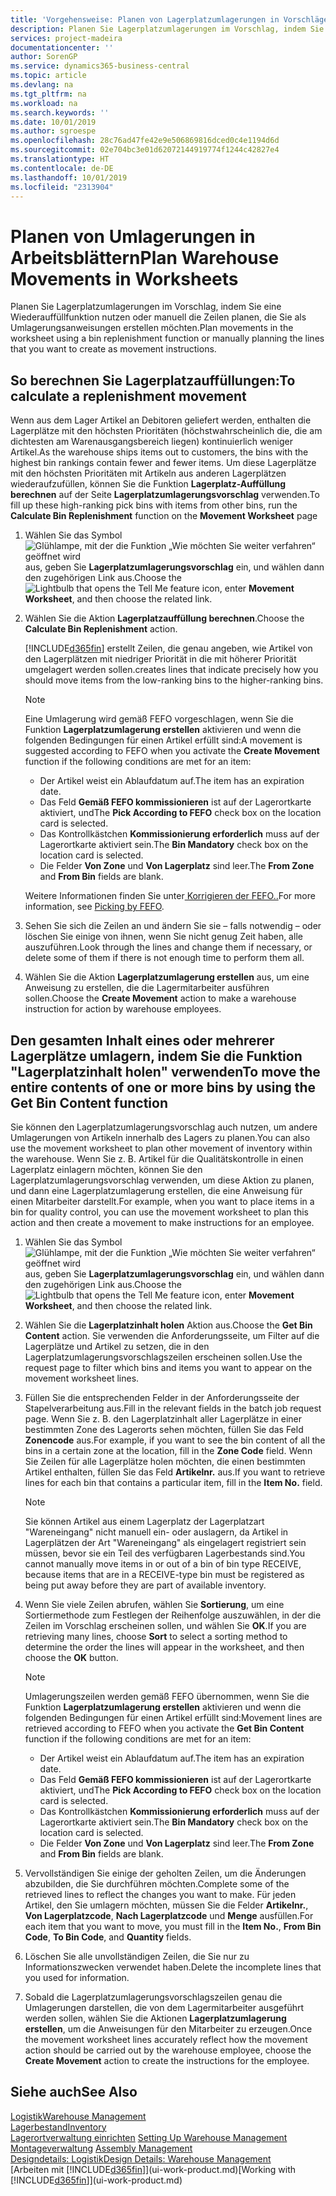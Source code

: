```yaml
---
title: 'Vorgehensweise: Planen von Lagerplatzumlagerungen in Vorschlägen | Microsoft Docs'
description: Planen Sie Lagerplatzumlagerungen im Vorschlag, indem Sie eine Wiederauffüllfunktion nutzen oder manuell die Zeilen planen, die Sie als Umlagerungsanweisungen erstellen möchten.
services: project-madeira
documentationcenter: ''
author: SorenGP
ms.service: dynamics365-business-central
ms.topic: article
ms.devlang: na
ms.tgt_pltfrm: na
ms.workload: na
ms.search.keywords: ''
ms.date: 10/01/2019
ms.author: sgroespe
ms.openlocfilehash: 28c76ad47fe42e9e506869816dced0c4e1194d6d
ms.sourcegitcommit: 02e704bc3e01d62072144919774f1244c42827e4
ms.translationtype: HT
ms.contentlocale: de-DE
ms.lasthandoff: 10/01/2019
ms.locfileid: "2313904"
---
```

# <a name="plan-warehouse-movements-in-worksheets"></a><span data-ttu-id="b87bc-103">Planen von Umlagerungen in Arbeitsblättern</span><span class="sxs-lookup"><span data-stu-id="b87bc-103">Plan Warehouse Movements in Worksheets</span></span>
<span data-ttu-id="b87bc-104">Planen Sie Lagerplatzumlagerungen im Vorschlag, indem Sie eine Wiederauffüllfunktion nutzen oder manuell die Zeilen planen, die Sie als Umlagerungsanweisungen erstellen möchten.</span><span class="sxs-lookup"><span data-stu-id="b87bc-104">Plan movements in the worksheet using a bin replenishment function or manually planning the lines that you want to create as movement instructions.</span></span>  

## <a name="to-calculate-a-replenishment-movement"></a><span data-ttu-id="b87bc-105">So berechnen Sie Lagerplatzauffüllungen:</span><span class="sxs-lookup"><span data-stu-id="b87bc-105">To calculate a replenishment movement</span></span>  
<span data-ttu-id="b87bc-106">Wenn aus dem Lager Artikel an Debitoren geliefert werden, enthalten die Lagerplätze mit den höchsten Prioritäten (höchstwahrscheinlich die, die am dichtesten am Warenausgangsbereich liegen) kontinuierlich weniger Artikel.</span><span class="sxs-lookup"><span data-stu-id="b87bc-106">As the warehouse ships items out to customers, the bins with the highest bin rankings contain fewer and fewer items.</span></span> <span data-ttu-id="b87bc-107">Um diese Lagerplätze mit den höchsten Prioritäten mit Artikeln aus anderen Lagerplätzen wiederaufzufüllen, können Sie die Funktion **Lagerplatz-Auffüllung berechnen** auf der Seite **Lagerplatzumlagerungsvorschlag** verwenden.</span><span class="sxs-lookup"><span data-stu-id="b87bc-107">To fill up these high-ranking pick bins with items from other bins, run the **Calculate Bin Replenishment** function on the **Movement Worksheet** page</span></span>

1.  <span data-ttu-id="b87bc-108">Wählen Sie das Symbol ![Glühlampe, mit der die Funktion „Wie möchten Sie weiter verfahren“ geöffnet wird](media/ui-search/search_small.png "Wie möchten Sie weiter verfahren?") aus, geben Sie **Lagerplatzumlagerungsvorschlag** ein, und wählen dann den zugehörigen Link aus.</span><span class="sxs-lookup"><span data-stu-id="b87bc-108">Choose the ![Lightbulb that opens the Tell Me feature](media/ui-search/search_small.png "Tell me what you want to do") icon, enter **Movement Worksheet**, and then choose the related link.</span></span>  
2.  <span data-ttu-id="b87bc-109">Wählen Sie die Aktion **Lagerplatzauffüllung berechnen**.</span><span class="sxs-lookup"><span data-stu-id="b87bc-109">Choose the **Calculate Bin Replenishment** action.</span></span>  

    [!INCLUDE[d365fin](includes/d365fin_md.md)] <span data-ttu-id="b87bc-110">erstellt Zeilen, die genau angeben, wie Artikel von den Lagerplätzen mit niedriger Priorität in die mit höherer Priorität umgelagert werden sollen.</span><span class="sxs-lookup"><span data-stu-id="b87bc-110">creates lines that indicate precisely how you should move items from the low-ranking bins to the higher-ranking bins.</span></span>  

    > [!NOTE]  
    >  <span data-ttu-id="b87bc-111">Eine Umlagerung wird gemäß FEFO vorgeschlagen, wenn Sie die Funktion **Lagerplatzumlagerung erstellen** aktivieren und wenn die folgenden Bedingungen für einen Artikel erfüllt sind:</span><span class="sxs-lookup"><span data-stu-id="b87bc-111">A movement is suggested according to FEFO when you activate the **Create Movement** function if the following conditions are met for an item:</span></span>  
    >   
    >  -   <span data-ttu-id="b87bc-112">Der Artikel weist ein Ablaufdatum auf.</span><span class="sxs-lookup"><span data-stu-id="b87bc-112">The item has an expiration date.</span></span>  
    > -   <span data-ttu-id="b87bc-113">Das Feld **Gemäß FEFO kommissionieren** ist auf der Lagerortkarte aktiviert, und</span><span class="sxs-lookup"><span data-stu-id="b87bc-113">The **Pick According to FEFO** check box on the location card is selected.</span></span>  
    > -   <span data-ttu-id="b87bc-114">Das Kontrollkästchen **Kommissionierung erforderlich** muss auf der Lagerortkarte aktiviert sein.</span><span class="sxs-lookup"><span data-stu-id="b87bc-114">The **Bin Mandatory** check box on the location card is selected.</span></span>  
    > -   <span data-ttu-id="b87bc-115">Die Felder **Von Zone** und **Von Lagerplatz** sind leer.</span><span class="sxs-lookup"><span data-stu-id="b87bc-115">The **From Zone** and **From Bin** fields are blank.</span></span>  

    <span data-ttu-id="b87bc-116">Weitere Informationen finden Sie unter[ Korrigieren der FEFO..](warehouse-picking-by-fefo.md)</span><span class="sxs-lookup"><span data-stu-id="b87bc-116">For more information, see [Picking by FEFO](warehouse-picking-by-fefo.md).</span></span>  

3.  <span data-ttu-id="b87bc-117">Sehen Sie sich die Zeilen an und ändern Sie sie – falls notwendig – oder löschen Sie einige von ihnen, wenn Sie nicht genug Zeit haben, alle auszuführen.</span><span class="sxs-lookup"><span data-stu-id="b87bc-117">Look through the lines and change them if necessary, or delete some of them if there is not enough time to perform them all.</span></span>  
4.  <span data-ttu-id="b87bc-118">Wählen Sie die Aktion **Lagerplatzumlagerung erstellen** aus, um eine Anweisung zu erstellen, die die Lagermitarbeiter ausführen sollen.</span><span class="sxs-lookup"><span data-stu-id="b87bc-118">Choose the **Create Movement** action to make a warehouse instruction for action by warehouse employees.</span></span>  

## <a name="to-move-the-entire-contents-of-one-or-more-bins-by-using-the-get-bin-content-function"></a><span data-ttu-id="b87bc-119">Den gesamten Inhalt eines oder mehrerer Lagerplätze umlagern, indem Sie die Funktion "Lagerplatzinhalt holen" verwenden</span><span class="sxs-lookup"><span data-stu-id="b87bc-119">To move the entire contents of one or more bins by using the Get Bin Content function</span></span>  
<span data-ttu-id="b87bc-120">Sie können den Lagerplatzumlagerungsvorschlag auch nutzen, um andere Umlagerungen von Artikeln innerhalb des Lagers zu planen.</span><span class="sxs-lookup"><span data-stu-id="b87bc-120">You can also use the movement worksheet to plan other movement of inventory within the warehouse.</span></span> <span data-ttu-id="b87bc-121">Wenn Sie z. B. Artikel für die Qualitätskontrolle in einen Lagerplatz einlagern möchten, können Sie den Lagerplatzumlagerungsvorschlag verwenden, um diese Aktion zu planen, und dann eine Lagerplatzumlagerung erstellen, die eine Anweisung für einen Mitarbeiter darstellt.</span><span class="sxs-lookup"><span data-stu-id="b87bc-121">For example, when you want to place items in a bin for quality control, you can use the movement worksheet to plan this action and then create a movement to make instructions for an employee.</span></span>  

1.  <span data-ttu-id="b87bc-122">Wählen Sie das Symbol ![Glühlampe, mit der die Funktion „Wie möchten Sie weiter verfahren“ geöffnet wird](media/ui-search/search_small.png "Wie möchten Sie weiter verfahren?") aus, geben Sie **Lagerplatzumlagerungsvorschlag** ein, und wählen dann den zugehörigen Link aus.</span><span class="sxs-lookup"><span data-stu-id="b87bc-122">Choose the ![Lightbulb that opens the Tell Me feature](media/ui-search/search_small.png "Tell me what you want to do") icon, enter **Movement Worksheet**, and then choose the related link.</span></span>  
2.  <span data-ttu-id="b87bc-123">Wählen Sie die **Lagerplatzinhalt holen** Aktion aus.</span><span class="sxs-lookup"><span data-stu-id="b87bc-123">Choose the **Get Bin Content** action.</span></span> <span data-ttu-id="b87bc-124">Sie verwenden die Anforderungsseite, um Filter auf die Lagerplätze und Artikel zu setzen, die in den Lagerplatzumlagerungsvorschlagszeilen erscheinen sollen.</span><span class="sxs-lookup"><span data-stu-id="b87bc-124">Use the request page to filter which bins and items you want to appear on the movement worksheet lines.</span></span>  
3.  <span data-ttu-id="b87bc-125">Füllen Sie die entsprechenden Felder in der Anforderungsseite der Stapelverarbeitung aus.</span><span class="sxs-lookup"><span data-stu-id="b87bc-125">Fill in the relevant fields in the batch job request page.</span></span> <span data-ttu-id="b87bc-126">Wenn Sie z. B. den Lagerplatzinhalt aller Lagerplätze in einer bestimmten Zone des Lagerorts sehen möchten, füllen Sie das Feld **Zonencode** aus.</span><span class="sxs-lookup"><span data-stu-id="b87bc-126">For example, if you want to see the bin content of all the bins in a certain zone at the location, fill in the **Zone Code** field.</span></span> <span data-ttu-id="b87bc-127">Wenn Sie Zeilen für alle Lagerplätze holen möchten, die einen bestimmten Artikel enthalten, füllen Sie das Feld **Artikelnr.** aus.</span><span class="sxs-lookup"><span data-stu-id="b87bc-127">If you want to retrieve lines for each bin that contains a particular item, fill in the **Item No.** field.</span></span>  

    > [!NOTE]  
    >  <span data-ttu-id="b87bc-128">Sie können Artikel aus einem Lagerplatz der Lagerplatzart "Wareneingang" nicht manuell ein- oder auslagern, da Artikel in Lagerplätzen der Art "Wareneingang" als eingelagert registriert sein müssen, bevor sie ein Teil des verfügbaren Lagerbestands sind.</span><span class="sxs-lookup"><span data-stu-id="b87bc-128">You cannot manually move items in or out of a bin of bin type RECEIVE, because items that are in a RECEIVE-type bin must be registered as being put away before they are part of available inventory.</span></span>  

4.  <span data-ttu-id="b87bc-129">Wenn Sie viele Zeilen abrufen, wählen Sie **Sortierung**, um eine Sortiermethode zum Festlegen der Reihenfolge auszuwählen, in der die Zeilen im Vorschlag erscheinen sollen, und wählen Sie **OK**.</span><span class="sxs-lookup"><span data-stu-id="b87bc-129">If you are retrieving many lines, choose **Sort** to select a sorting method to determine the order the lines will appear in the worksheet, and then choose the **OK** button.</span></span>  

    > [!NOTE]  
    >  <span data-ttu-id="b87bc-130">Umlagerungszeilen werden gemäß FEFO übernommen, wenn Sie die Funktion **Lagerplatzumlagerung erstellen** aktivieren und wenn die folgenden Bedingungen für einen Artikel erfüllt sind:</span><span class="sxs-lookup"><span data-stu-id="b87bc-130">Movement lines are retrieved according to FEFO when you activate the **Get Bin Content** function if the following conditions are met for an item:</span></span>  
    >   
    >  -   <span data-ttu-id="b87bc-131">Der Artikel weist ein Ablaufdatum auf.</span><span class="sxs-lookup"><span data-stu-id="b87bc-131">The item has an expiration date.</span></span>  
    > -   <span data-ttu-id="b87bc-132">Das Feld **Gemäß FEFO kommissionieren** ist auf der Lagerortkarte aktiviert, und</span><span class="sxs-lookup"><span data-stu-id="b87bc-132">The **Pick According to FEFO** check box on the location card is selected.</span></span>  
    > -   <span data-ttu-id="b87bc-133">Das Kontrollkästchen **Kommissionierung erforderlich** muss auf der Lagerortkarte aktiviert sein.</span><span class="sxs-lookup"><span data-stu-id="b87bc-133">The **Bin Mandatory** check box on the location card is selected.</span></span>  
    > -   <span data-ttu-id="b87bc-134">Die Felder **Von Zone** und **Von Lagerplatz** sind leer.</span><span class="sxs-lookup"><span data-stu-id="b87bc-134">The **From Zone** and **From Bin** fields are blank.</span></span>  

5.  <span data-ttu-id="b87bc-135">Vervollständigen Sie einige der geholten Zeilen, um die Änderungen abzubilden, die Sie durchführen möchten.</span><span class="sxs-lookup"><span data-stu-id="b87bc-135">Complete some of the retrieved lines to reflect the changes you want to make.</span></span> <span data-ttu-id="b87bc-136">Für jeden Artikel, den Sie umlagern möchten, müssen Sie die Felder **Artikelnr.**, **Von Lagerplatzcode**, **Nach Lagerplatzcode** und **Menge** ausfüllen.</span><span class="sxs-lookup"><span data-stu-id="b87bc-136">For each item that you want to move, you must fill in the **Item No.**, **From Bin Code**, **To Bin Code**, and **Quantity** fields.</span></span>  
6.  <span data-ttu-id="b87bc-137">Löschen Sie alle unvollständigen Zeilen, die Sie nur zu Informationszwecken verwendet haben.</span><span class="sxs-lookup"><span data-stu-id="b87bc-137">Delete the incomplete lines that you used for information.</span></span>  
7.  <span data-ttu-id="b87bc-138">Sobald die Lagerplatzumlagerungsvorschlagszeilen genau die Umlagerungen darstellen, die von dem Lagermitarbeiter ausgeführt werden sollen, wählen Sie die Aktionen **Lagerplatzumlagerung erstellen**, um die Anweisungen für den Mitarbeiter zu erzeugen.</span><span class="sxs-lookup"><span data-stu-id="b87bc-138">Once the movement worksheet lines accurately reflect how the movement action should be carried out by the warehouse employee, choose the **Create Movement** action to create the instructions for the employee.</span></span>  

## <a name="see-also"></a><span data-ttu-id="b87bc-139">Siehe auch</span><span class="sxs-lookup"><span data-stu-id="b87bc-139">See Also</span></span>  
[<span data-ttu-id="b87bc-140">Logistik</span><span class="sxs-lookup"><span data-stu-id="b87bc-140">Warehouse Management</span></span>](warehouse-manage-warehouse.md)  
[<span data-ttu-id="b87bc-141">Lagerbestand</span><span class="sxs-lookup"><span data-stu-id="b87bc-141">Inventory</span></span>](inventory-manage-inventory.md)  
<span data-ttu-id="b87bc-142">[Lagerortverwaltung einrichten](warehouse-setup-warehouse.md)   </span><span class="sxs-lookup"><span data-stu-id="b87bc-142">[Setting Up Warehouse Management](warehouse-setup-warehouse.md)   </span></span>  
<span data-ttu-id="b87bc-143">[Montageverwaltung](assembly-assemble-items.md)  </span><span class="sxs-lookup"><span data-stu-id="b87bc-143">[Assembly Management](assembly-assemble-items.md)  </span></span>  
[<span data-ttu-id="b87bc-144">Designdetails: Logistik</span><span class="sxs-lookup"><span data-stu-id="b87bc-144">Design Details: Warehouse Management</span></span>](design-details-warehouse-management.md)  
<span data-ttu-id="b87bc-145">[Arbeiten mit [!INCLUDE[d365fin](includes/d365fin_md.md)]](ui-work-product.md)</span><span class="sxs-lookup"><span data-stu-id="b87bc-145">[Working with [!INCLUDE[d365fin](includes/d365fin_md.md)]](ui-work-product.md)</span></span>
